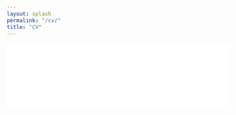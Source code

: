 ```yaml
---
layout: splash
permalink: "/cv/"
title: "CV"
---
```


<iframe src="/assets/pdfjs/web/viewer.html?file=/assets/pdf/cv_sangjoonlee.pdf#page=1&pagemode=none" style="width:100%; border:none; margin:0; padding:0; overflow:hidden; z-index:999999;" id="cvframe">
    Your browser doesn't support iframes
</iframe>

<script src="/assets/js/vendor/jquery/jquery-3.4.0.min.js" defer>
$("#cvframe").css('height', $(window).height()-$(".masthead")[0].clientHeight-$(".page__footer")[0].clientHeight);
$( window ).on( "resize", function() {
  $("#cvframe").css('height', $(window).height()-$(".masthead")[0].clientHeight-$(".page__footer")[0].clientHeight);
} );
</script>